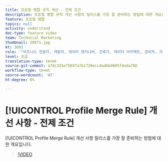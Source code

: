 ```yaml
---
title: 프로필 병합 규칙 개선 - 전제 조건
description: 프로필 병합 규칙 개선 사항의 릴리스를 가장 잘 준비하는 방법에 대한 개요입니다.
feature: 프로필 병합
topics: null
activity: understand
doc-type: feature video
team: Technical Marketing
thumbnail: 28971.jpg
kt: 3692
role: '"비즈니스 전문가, 개발자, 데이터 엔지니어, 건축가, 데이터 아키텍트, 관리자, 리더"'
level: 초급
translation-type: tm+mt
source-git-commit: a7dc335e75697a7b1720eccdadbb9605fdeda798
workflow-type: tm+mt
source-wordcount: '47'
ht-degree: 0%

---
```



# [!UICONTROL Profile Merge Rule] 개선 사항 - 전제 조건

[!UICONTROL Profile Merge Rule] 개선 사항 릴리스를 가장 잘 준비하는 방법에 대한 개요입니다.

>[!VIDEO](https://video.tv.adobe.com/v/28971/?quality=12)
